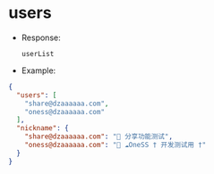 # users

- Response:

  `userList`

- Example:

```json
{
  "users": [
    "share@dzaaaaaa.com",
    "oness@dzaaaaaa.com"
  ],
  "nickname": {
    "share@dzaaaaaa.com": "🤝 分享功能测试",
    "oness@dzaaaaaa.com": "🌟 ☁OneSS † 开发测试用 †"
  }
}
```
